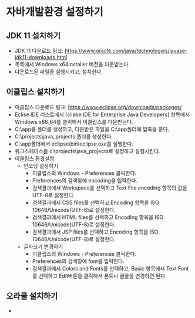 # 자바개발환경 설정하기

## JDK 11 설치하기
- JDK 11 다운로드 링크: <https://www.oracle.com/java/technologies/javase-jdk11-downloads.html>
- 목록에서 Windows x64Installer 버전을 다운받는다.
- 다운로드된 파일을 실행시키고, 설치한다.

## 이클립스 설치하기
- 이클립스 다운로드 링크: <https://www.eclipse.org/downloads/packages/>
- Eclise IDE 리스트에서 [clipse IDE for Enterprise Java Developers] 항목에서 Windows x86_64를 클릭해서 이클립스를 다운받는다.
- C:\app를 폴더를 생성하고, 다운받은 파일을 C:\app폴더에 압축을 푼다.
- C:\projects\java_projects 폴더를 생성한다.
- C:\app폴더에서 eclipse\bin\eclipse.exe를 실행한다.
- 워크스페이스를 c:\projects\java_projects로 설정하고 실행시킨다.
- 이클립스 환경설정
  + 인코딩 설정하기
    * 이클립스의 Windows - Preferences 클릭한다.
    * Preferences의 검색창에 encoding을 입력한다.
    * 검색결과에서 Workspace를 선택하고 Text File encoding 항목의 값을 UTF-8로 설정한다.
    * 검색결과에서 CSS files를 선택하고 Encoding 항목을 ISO 10646/Unicode(UTF-8)로 설정한다.
    * 검색결과에서 HTML files를 선택하고 Encoding 항목을 ISO 10646/Unicode(UTF-8)로 설정한다.
    * 검색결과에서 JSP files를 선택하고 Encoding 항목을 ISO 10646/Unicode(UTF-8)로 설정한다.
  + 글자크기 변경하기
    * 이클립스의 Windows - Preferences 클릭한다.
    * Preferences의 검색창에 font를 입력한다.
    * 검색결과에서 Colors and Fonts를 선택하고, Basic 항목에서 Text Font를 선택하고 Edit버튼을 클릭해서 폰트나 글꼴을 변경하면 된다.
    
## 오라클 설치하기
- 
